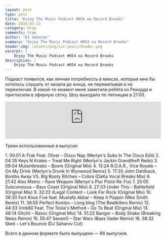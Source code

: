 ```yaml
---
layout: post
type: post
title: "Enjoy The Music Podcast #054 на Record Breaks"
date: 2016-03-13
category: blog
comments: true
author: "DJ Saharov"
summary: "Enjoy The Music Podcast #054 на Record Breaks"
header-img: /assets/png/six-years/header.png
excerpt: |
    Enjoy The Music Podcast #054 на Record Breaks
description: |
    Enjoy The Music Podcast #054 на Record Breaks
---
```


<p>
<span class="firstcharacter">П</span>одкаст появился, как личная потребность в миксах, которые мне бы хотелось слушать от начала до конца, не перематывая и не переключая. В какой-то момент меня заметили ребята из Рекорда и пригласили в эфирную сетку. Шоу выходило по пятницам в 21:00.
</p>

<iframe width="100%" height="120" src="https://player-widget.mixcloud.com/widget/iframe/?hide_cover=1&feed=%2Fdjsaharovofficial%2Fenjoy-the-music-podcast-054%2F" frameborder="0" allow="encrypted-media; fullscreen; autoplay; idle-detection; speaker-selection; web-share;" ></iframe>

<p>Треки использованные в выпуске:</p>
1. 00:01 A-Trak Feat. Oliver – Disco Nap (Merlyn's Subs In The Disco Edit)
2. 04:35 Keys N Krates – Treat Me Right (Merlyn's Jackin Grandtheft Redo)
3. 09:04 Mutantbreakz – Boom (Original Mix)
4. 13:24 R.O.A.R., Vice Royale – On My Drink (Merlyn's Drunk In Wynwood Remix)
5. 17:20 John Dahlback, Bombs Away VS. Big Booty Bitches – Cobra (DaKa Vocal Breaks Mix)
6. 21:42 Alex Metric – Rave Weapon (Merlyn's Plur Pistol Re-Fix)
7. 25:05 Subconxious – Bass Coast (Original Mix)
8. 27:33 Under This – Battlefield (Original Mix)
9. 32:22 ilLegal Content  – Look For Rock (Original Mix)
10. 36:30 Fort Knox Five feat. Mustafa Akbar  – Keep It Poppin (Wes Smith Remix)
11. 39:55 Perfect Kombo – Long blog (The Beatkillers Remix)
12. 44:33 Vmb80 Feat. The Tesla's Method – Go To Beat (Original Mix)
13. 48:14 Gitchii – Raxxx (Original Mix)
14. 51:22 Bangor  – Body Shake (Breaking News Remix)
15. 55:47 SevenG – Star Wars (Bass Vader Remix)
16. 58:32 Sketi – Let's Bounce (DJ Saharov Cut)

<p>Всего в данном формате было выпущено &mdash; 88 выпусков.</p>